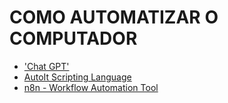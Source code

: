# COMO AUTOMATIZAR O COMPUTADOR

- ['Chat GPT'](https://chat.openai.com/ 'Chat GPT')
- [AutoIt Scripting Language](https://www.autoitscript.com/site/autoit/ 'AutoIt Scripting Language')
- [n8n - Workflow Automation Tool](https://github.com/n8n-io/n8n/ 'n8n - Workflow Automation Tool')
